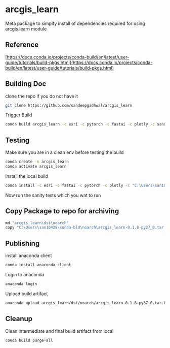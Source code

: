 # arcgis_learn

Meta package to simpify install of dependencies required for using arcgis.learn module

## Reference
[https://docs.conda.io/projects/conda-build/en/latest/user-guide/tutorials/build-pkgs.html](https://docs.conda.io/projects/conda-build/en/latest/user-guide/tutorials/build-pkgs.html)

## Building Doc
clone the repo if you do not have it
````bash
git clone https://github.com/sandeepgadhwal/arcgis_learn
````
Trigger Build
````bash
conda build arcgis_learn -c esri -c pytorch -c fastai -c plotly -c sandeepgadhwal
````

## Testing
Make sure you are in a clean env before testing the build
````bash
conda create -n arcgis_learn
conda activate arcgis_learn
````
Install the local build
````bash
conda install -c esri -c fastai -c pytorch -c plotly -c "C:\Users\san10428\conda-bld" arcgis_learn
````
Now run the sanity tests which you wat to run

## Copy Package to repo for archiving
````bash
md "arcgis_learn\dst\noarch"
copy "C:\Users\san10428\conda-bld\noarch\arcgis_learn-0.1.8-py37_0.tar.bz2" "arcgis_learn\dst\noarch\arcgis_learn-0.1.8-py37_0.tar.bz2"
````

## Publishing
install anaconda client
```bash
conda install anaconda-client
```
Login to anaconda
```bash
anaconda login
```
Upload build artifact
```bash
anaconda upload arcgis_learn/dst/noarch/arcgis_learn-0.1.8-py37_0.tar.bz2
```

## Cleanup
Clean intermediate and final build artifact from local
```bash
conda build purge-all
```